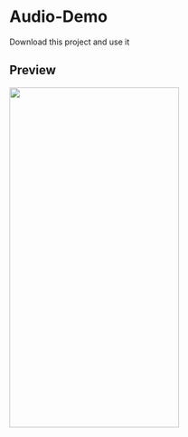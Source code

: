 # Audio-Demo
Download this project and use it 

##  Preview
<img src="https://github.com/sunilkr123/Audio-Demo/blob/master/GitHubDemo/Attachment/AudioPlayer.gif" width="300" height="600">



